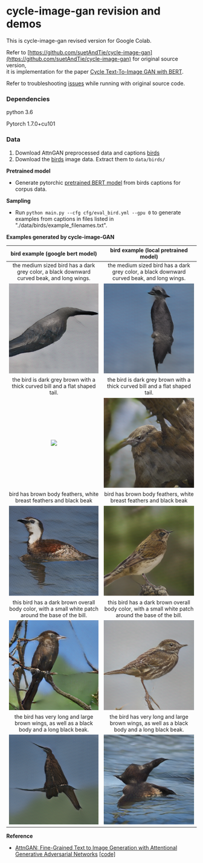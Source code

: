 # cycle-image-gan revision and demos

This is cycle-image-gan revised version for Google Colab.

Refer to [https://github.com/suetAndTie/cycle-image-gan](https://github.com/suetAndTie/cycle-image-gan) for original source version, <br>
it is implementation for the paper [Cycle Text-To-Image GAN with BERT](https://arxiv.org/abs/2003.12137).

Refer to troubleshooting [issues](https://github.com/rightlit/cycle-image-gan-rev/issues) while running with original source code. 

### Dependencies
python 3.6

Pytorch 1.7.0+cu101


### Data
1. Download AttnGAN preprocessed data and captions [birds](https://drive.google.com/open?id=1O_LtUP9sch09QH3s_EBAgLEctBQ5JBSJ)
2. Download the [birds](http://www.vision.caltech.edu/visipedia/CUB-200-2011.html) image data. Extract them to `data/birds/`

**Pretrained model**
- Generate pytorchic [pretrained BERT model](https://github.com/rightlit/pytorchic-bert-rev) from birds captions for corpus data.

**Sampling**
- Run `python main.py --cfg cfg/eval_bird.yml --gpu 0` to generate examples from captions in files listed in "./data/birds/example_filenames.txt". 


**Examples generated by cycle-image-GAN**

 bird example (google bert model)             |  bird example (local pretrained model)
:-------------------------:|:-------------------------:
the medium sized bird has a dark grey color, a black downward curved beak, and long wings. | the medium sized bird has a dark grey color, a black downward curved beak, and long wings.
![](models/netG_epoch_600/Black_Footed_Albatross_0001_796111/0_s_0_g2.png) | ![](models/netG_epoch_600_localbert/Black_Footed_Albatross_0001_796111/0_s_0_g2.png)
the bird is dark grey brown with a thick curved bill and a flat shaped tail. | the bird is dark grey brown with a thick curved bill and a flat shaped tail.
![](models/netG_epoch/Black_Footed_Albatross_0001_796111/0_s_1_g2.png) | ![](models/netG_epoch_600_localbert/Black_Footed_Albatross_0001_796111/0_s_1_g2.png)
bird has brown body feathers, white breast feathers and black beak | bird has brown body feathers, white breast feathers and black beak
![](models/netG_epoch_600/Black_Footed_Albatross_0001_796111/0_s_2_g2.png) | ![](models/netG_epoch_600_localbert/Black_Footed_Albatross_0001_796111/0_s_2_g2.png)
this bird has a dark brown overall body color, with a small white patch around the base of the bill. | this bird has a dark brown overall body color, with a small white patch around the base of the bill.
![](models/netG_epoch_600/Black_Footed_Albatross_0001_796111/0_s_3_g2.png) | ![](models/netG_epoch_600_localbert/Black_Footed_Albatross_0001_796111/0_s_3_g2.png)
the bird has very long and large brown wings, as well as a black body and a long black beak. | the bird has very long and large brown wings, as well as a black body and a long black beak.
![](models/netG_epoch_600/Black_Footed_Albatross_0001_796111/0_s_4_g2.png) | ![](models/netG_epoch_600_localbert/Black_Footed_Albatross_0001_796111/0_s_4_g2.png)

**Reference**

- [AttnGAN: Fine-Grained Text to Image Generation with Attentional Generative Adversarial Networks](https://arxiv.org/abs/1711.10485) [[code]](https://github.com/taoxugit/AttnGAN)
